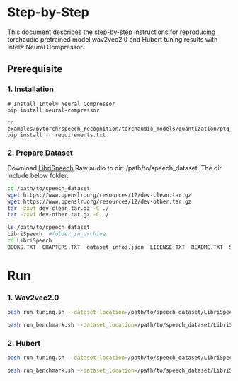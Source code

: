 Step-by-Step
============

This document describes the step-by-step instructions for reproducing torchaudio pretrained model wav2vec2.0 and Hubert tuning results with Intel® Neural Compressor.

## Prerequisite

### 1. Installation
```shell
# Install Intel® Neural Compressor
pip install neural-compressor
```
```shell
cd examples/pytorch/speech_recognition/torchaudio_models/quantization/ptq_dynamic/eager
pip install -r requirements.txt
```

### 2. Prepare Dataset

Download [LibriSpeech](https://www.openslr.org/resources/12/) Raw audio to dir: /path/to/speech_dataset.  The dir include below folder:

```bash
cd /path/to/speech_dataset
wget https://www.openslr.org/resources/12/dev-clean.tar.gz
wget https://www.openslr.org/resources/12/dev-other.tar.gz
tar -zxvf dev-clean.tar.gz -C ./
tar -zxvf dev-other.tar.gz -C ./

ls /path/to/speech_dataset
LibriSpeech  #folder_in_archive
cd LibriSpeech
BOOKS.TXT  CHAPTERS.TXT  dataset_infos.json  LICENSE.TXT  README.TXT  SPEAKERS.TXT  test-clean  test-other
```
# Run

### 1. Wav2vec2.0
```bash
bash run_tuning.sh --dataset_location=/path/to/speech_dataset/LibriSpeech/test-clean --topology=wav2vec2 --output_model=./saved_results
```
```bash
bash run_benchmark.sh --dataset_location=/path/to/speech_dataset/LibriSpeech/test-clean --topology=wav2vec2 --output_model=./saved_results --mode=benchmark
```
### 2. Hubert

```bash
bash run_tuning.sh --dataset_location=/path/to/speech_dataset/LibriSpeech/test-clean --topology=hubert --output_model=./saved_results
```
```bash
bash run_benchmark.sh --dataset_location=/path/to/speech_dataset/LibriSpeech/test-clean --topology=hubert --output_model=./saved_results --mode=benchmark
```


